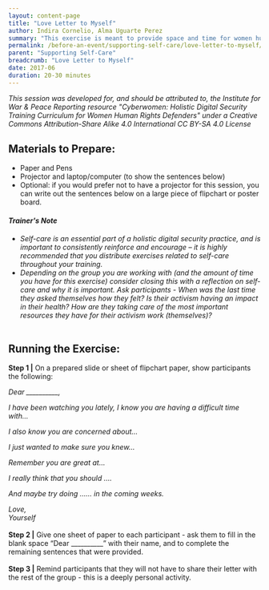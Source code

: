 ```yaml
---
layout: content-page
title: "Love Letter to Myself"
author: Indira Cornelio, Alma Uguarte Perez
summary: "This exercise is meant to provide space and time for women human right defenders to think about themselves, their concerns, and the actions they can take to relieve the pressures they face."
permalink: /before-an-event/supporting-self-care/love-letter-to-myself/
parent: "Supporting Self-Care"
breadcrumb: "Love Letter to Myself"
date: 2017-06
duration: 20-30 minutes
---
```

*This session was developed for, and should be attributed to, the Institute for War & Peace Reporting resource "Cyberwomen: Holistic Digital Security Training Curriculum for Women Human Rights Defenders" under a Creative Commons Attribution-Share Alike 4.0 International CC BY-SA 4.0 License*

## Materials to Prepare: 
- Paper and Pens
- Projector and laptop/computer (to show the sentences below)
- Optional: if you would prefer not to have a projector for this session, you can write out the sentences below on a large piece of flipchart or poster board.

#### *Trainer's Note*
- *Self-care is an essential part of a holistic digital security practice, and is important to consistently reinforce and encourage – it is highly recommended that you distribute exercises related to self-care throughout your training.*
- *Depending on the group you are working with (and the amount of time you have for this exercise) consider closing this with a reflection on self-care and why it is important. Ask participants - When was the last time they asked themselves how they felt? Is their activism having an impact in their health? How are they taking care of the most important resources they have for their activism work (themselves)?*
<br><br>

## Running the Exercise:

**Step 1 |** On a prepared slide or sheet of flipchart paper, show participants the following:

*Dear __________,*

*I have been watching you lately, I know you are having a difficult time with...*

*I also know you are concerned about…*

*I just wanted to make sure you knew…*

*Remember you are great at…*

*I really think that you should ….*

*And maybe try doing …… in the coming weeks.*

*Love,*
<br>
*Yourself*
<br><br>
**Step 2 |** Give one sheet of paper to each participant - ask them to fill in the blank space “Dear __________” with their name, and to complete the remaining sentences that were provided.
<br><br>
**Step 3 |** Remind participants that they will not have to share their letter with the rest of the group - this is a deeply personal activity.

